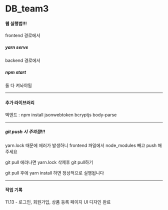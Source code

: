 # DB_team3

#### 웹 실행법!!!

frontend 경로에서 
##### yarn serve

backend 경로에서 
##### npm start

둘 다 켜놔야됨

---

#### 추가 라이브러리

벡엔드 : npm install jsonwebtoken bcryptjs body-parse

---

##### git push 시 주의점!!!
yarn.lock 때문에 에러가 발생하니 frontend 파일에서 node_modules 빼고 push 해주세요

git pull 에러나면 yarn.lock 삭제후 git pull하기

git pull 후에 yarn install 하면 정상적으로 실행됩니다

---

#### 작업 기록

11.13 - 로그인, 회원가입, 상품 등록 페이지 UI 디자인 완료

